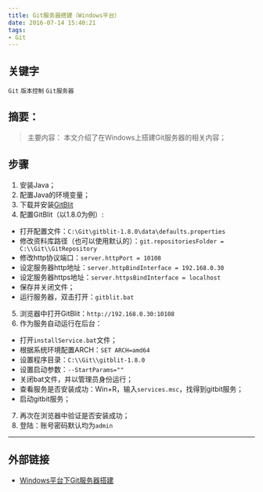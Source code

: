 ```yaml
---
title: Git服务器搭建（Windows平台）
date: 2016-07-14 15:40:21
tags:
- Git
---
```

## 关键字
`Git`  `版本控制` `Git服务器`

## 摘要：
> 主要内容：
本文介绍了在Windows上搭建Git服务器的相关内容；


## 步骤
1. 安装Java；
2. 配置Java的环境变量；
3. 下载并安装[GitBlit](http://www.gitblit.com/)
4. 配置GitBlit（以1.8.0为例）:
  - 打开配置文件：`C:\Git\gitblit-1.8.0\data\defaults.properties`
  - 修改资料库路径（也可以使用默认的）：`git.repositoriesFolder = C:\\Git\\GitRepository`
  - 修改http协议端口：`server.httpPort = 10108`
  - 设定服务器http地址：`server.httpBindInterface = 192.168.0.30`
  - 设定服务器https地址：`server.httpsBindInterface = localhost`
  - 保存并关闭文件；
  - 运行服务器，双击打开：`gitblit.bat`
5. 浏览器中打开GitBlit：`http://192.168.0.30:10108`
6. 作为服务自动运行在后台：
  - 打开`installService.bat`文件；
  - 根据系统环境配置ARCH：`SET ARCH=amd64`
  - 设置程序目录：`C:\\Git\\gitblit-1.8.0`
  - 设置启动参数：`--StartParams=""`
  - 关闭bat文件，并以管理员身份运行；
  - 查看服务是否安装成功：Win+R，输入`services.msc`，找得到gitbit服务；
  - 启动gitbit服务；
7. 再次在浏览器中验证是否安装成功；
8. 登陆：账号密码默认均为`admin`

---
## 外部链接
- [Windows平台下Git服务器搭建](http://www.cnblogs.com/ucos/p/3924720.html)
